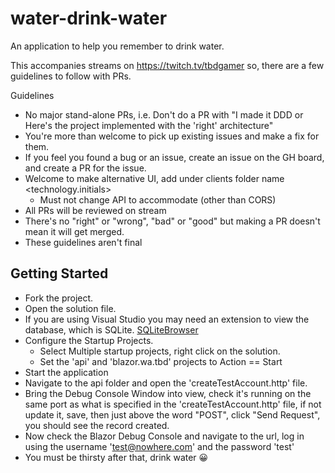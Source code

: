 # water-drink-water

An application to help you remember to drink water.

This accompanies streams on https://twitch.tv/tbdgamer so, there are a few guidelines to follow with PRs.

Guidelines

- No major stand-alone PRs, i.e. Don't do a PR with "I made it DDD or Here's the project implemented with the 'right' architecture"
- You're more than welcome to pick up existing issues and make a fix for them.
- If you feel you found a bug or an issue, create an issue on the GH board, and create a PR for the issue.
- Welcome to make alternative UI, add under clients folder name <technology.initials>
  - Must not change API to accommodate (other than CORS)
- All PRs will be reviewed on stream
- There's no "right" or "wrong", "bad" or "good" but making a PR doesn't mean it will get merged.
- These guidelines aren't final

## Getting Started

- Fork the project.
- Open the solution file.
- If you are using Visual Studio you may need an extension to view the database, which is SQLite. [SQLiteBrowser](https://sqlitebrowser.org/dl/)
- Configure the Startup Projects.
  - Select Multiple startup projects, right click on the solution.
  - Set the 'api' and 'blazor.wa.tbd' projects to Action == Start
- Start the application
- Navigate to the api folder and open the 'createTestAccount.http' file.
- Bring the Debug Console Window into view, check it's running on the same port as what is specified in the 'createTestAccount.http' file, if not update it, save, then just above the word "POST", click "Send Request", you should see the record created.
- Now check the Blazor Debug Console and navigate to the url, log in using the username '<test@nowhere.com>' and the password 'test'
- You must be thirsty after that, drink water 😀
